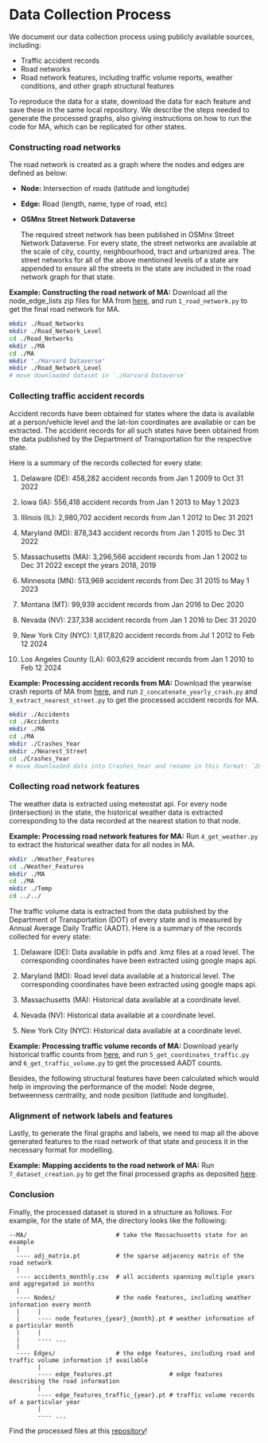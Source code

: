 # Data Collection Process

We document our data collection process using publicly available sources, including:
- Traffic accident records
- Road networks
- Road network features, including traffic volume reports, weather conditions, and other graph structural features

To reproduce the data for a state, download the data for each feature and save these in the same local repository. We describe the steps needed to generate the processed graphs, also giving instructions on how to run the code for MA, which can be replicated for other states.

### Constructing road networks

The road network is created as a graph where the nodes and edges are defined as below:

- **Node:**
Intersection of roads (latitude and longitude)
- **Edge:**
Road (length, name, type of road, etc)

- **OSMnx Street Network Dataverse**
  
  The required street network has been published in OSMnx Street Network Dataverse. For every state, the street networks are available at the scale of city, county, neighbourhood, tract and urbanized area. The street networks for all of the above mentioned levels of a state are appended to ensure all the streets in the state are included in the road network graph for that state. 

**Example: Constructing the road network of MA:** Download all the node_edge_lists zip files for MA from [here](https://dataverse.harvard.edu/dataset.xhtml?persistentId=doi:10.7910/DVN/CUWWYJ), and run `1_road_network.py` to get the final road network for MA.

```bash
mkdir ./Road_Networks
mkdir ./Road_Network_Level
cd ./Road_Networks
mkdir ./MA
cd ./MA
mkdir './Harvard Dataverse'
mkdir ./Road_Network_Level
# move downloaded dataset in `./Harvard Dataverse`
```


### Collecting traffic accident records

Accident records have been obtained for states where the data is available at a person/vehicle level and the lat-lon coordinates are available or can be extracted. The accident records for all such states have been obtained from the data published by the Department of Transportation for the respective state. 

Here is a summary of the records collected for every state:

1. Delaware (DE): 458,282 accident records from Jan 1 2009 to Oct 31 2022

2. Iowa (IA): 556,418 accident records from Jan 1 2013 to May 1 2023

3. Illinois (IL): 2,980,702 accident records from Jan 1 2012 to Dec 31 2021

4. Maryland (MD): 878,343 accident records from Jan 1 2015 to Dec 31 2022

5. Massachusetts (MA): 3,296,566 accident records from Jan 1 2002 to Dec 31 2022 except the years 2018, 2019

6. Minnesota (MN): 513,969 accident records from Dec 31 2015 to May 1 2023

7. Montana (MT): 99,939 accident records from Jan 2016 to Dec 2020

8. Nevada (NV): 237,338 accident records from Jan 1 2016 to Dec 31 2020

9. New York City (NYC): 1,817,820 accident records from Jul 1 2012 to Feb 12 2024

10. Los Angeles County (LA): 603,629 accident records from Jan 1 2010 to Feb 12 2024

**Example: Processing accident records from MA:** Download the yearwise crash reports of MA from [here](https://geo-massdot.opendata.arcgis.com/search?collection=Dataset&q=crash), and run `2_concatenate_yearly_crash.py` and `3_extract_nearest_street.py` to get the processed accident records for MA.

```bash
mkdir ./Accidents
cd ./Accidents
mkdir ./MA
cd ./MA
mkdir ./Crashes_Year
mkdir ./Nearest_Street
cd ./Crashes_Year
# move downloaded data into Crashes_Year and rename in this format: `2002_Vehicle_Level_Crash_Details.csv`
```

### Collecting road network features

The weather data is extracted using meteostat api. For every node (intersection) in the state, the historical weather data is extracted corresponding to the data recorded at the nearest station to that node.  

**Example: Processing road network features for MA:** Run `4_get_weather.py` to extract the historical weather data for all nodes in MA.

```bash
mkdir ./Weather_Features
cd ./Weather_Features
mkdir ./MA
cd ./MA
mkdir ./Temp
cd ../../
```


The traffic volume data is extracted from the data published by the Department of Transportation (DOT) of every state and is measured by Annual Average Daily Traffic (AADT). Here is a summary of the records collected for every state:

1. Delaware (DE): Data available in pdfs and .kmz files at a road level. The corresponding coordinates have been extracted using google maps api.

2. Maryland (MD): Road level data available at a historical level. The corresponding coordinates have been extracted using google maps api.

3. Massachusetts (MA): Historical data available at a coordinate level.

4. Nevada (NV): Historical data available at a coordinate level.

5. New York City (NYC): Historical data available at a coordinate level.


**Example: Processing traffic volume records of MA:** Download yearly historical traffic counts from [here](https://mhd.public.ms2soft.com/tcds/tsearch.asp?loc=Mhd&mod=), and run `5_get_coordinates_traffic.py` and `6_get_traffic_volume.py` to get the processed AADT counts.

Besides, the following structural features have been calculated which would help in improving the performance of the model: Node degree, betweenness centrality, and node position (latitude and longitude).

### Alignment of network labels and features 

Lastly, to generate the final graphs and labels, we need to map all the above generated features to the road network of that state and process it in the necessary format for modelling.

**Example: Mapping accidents to the road network of MA:** Run `7_dataset_creation.py` to get the final processed graphs as deposited [here](https://dataverse.harvard.edu/privateurl.xhtml?token=add1d658-0e71-4007-9735-7976efb8de5e).

### Conclusion

Finally, the processed dataset is stored in a structure as follows. For example, for the state of MA, the directory looks like the following:

```
--MA/                         # take the Massachusetts state for an example
  |
  ---- adj_matrix.pt          # the sparse adjacency matrix of the road network
  |
  ---- accidents_monthly.csv  # all accidents spanning multiple years and aggregated in months
  |
  ---- Nodes/                 # the node features, including weather information every month
  |     |
  |     ---- node_features_{year}_{month}.pt # weather information of a particular month
  |     |
  |     ---- ...
  |
  ---- Edges/                 # the edge features, including road and traffic volume information if available
        |
        ---- edge_features.pt                # edge features describing the road information
        |
        ---- edge_features_traffic_{year}.pt # traffic volume records of a particular year
        |
        ---- ...
```

Find the processed files at this [repository](https://dataverse.harvard.edu/privateurl.xhtml?token=add1d658-0e71-4007-9735-7976efb8de5e)!
